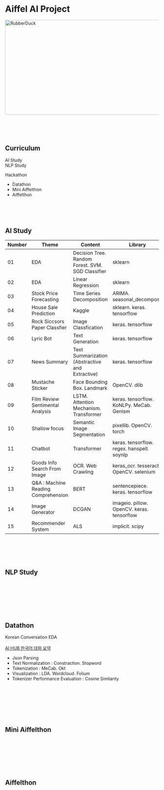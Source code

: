 
# Aiffel AI Project
<img src="https://velog.velcdn.com/images/leejaejun/post/f28d0ac3-0ff7-4489-89f6-9a161bf4cc9d/ee.png" width="600px" height="310px" title="px(픽셀) 크기 설정" alt="RubberDuck"></img><br/>
<br/><br/><br/><br/>

## Curriculum

AI Study
<br/>NLP Study

Hackathon
* Datathon
* Mini Aiffelthon
* Aiffelthon
<br/><br/><br/><br/><br/>

## AI Study
|Number|Theme|Content|Library|Data|
|---|---|---|---|---|
|01|EDA|Decision Tree. Random Forest. SVM. SGD Classifier|sklearn|load_digits, wine, breast_cancer|
|02|EDA|Linear Regression|sklearn|load_diabetes. Forecast use of a city bikeshare system|
|03|Stock Price Forecasting|Time Series Decomposition|ARIMA. seasonal_decompose|Yahoo Finance : Samsung Electronics Co., Ltd. (005930.KS)|
|04|House Sale Prediction|Kaggle|sklearn. keras. tensorflow|House Sales in King County|
|05|Rock Siccsors Paper Classfier|Image Classfication|keras. tensorflow|Rock Scissors Paper Image|
|06|Lyric Bot|Text Generation|keras. tensorflow|Song_Lyrics|
|07|News Summary|Text Summarization (Abstractive and Extractive)|keras. tensorflow|news_summary_more|
|08|Mustache Sticker|Face Bounding Box. Landmark|OpenCV. dlib|CelebA. ibug 300-W|
|09|Film Review Sentimental Analysis|LSTM. Attention Mechanism. Transformer|keras. tensorflow. KoNLPy. MeCab. Genism|Naver sentiment movie corpus v1.0|
|10|Shallow focus|Semantic Image Segmentation|pixellib. OpenCV. torch|unsplash image. deeplabv3_xception_tf_dim_ordering_tf_kernels|
|11|Chatbot|Transformer|keras. tensorflow. regex. hanspell. soynlp|Chatbot data for Korean v1.0|
|12|Goods Info Search From Image|OCR. Web Crawling|keras_ocr. tesseract. OpenCV. selenium|Book Cover Image|
|13|Q&A : Machine Reading Comprehension|BERT|sentencepiece. keras. tensorflow|KorQuAD 1.0|
|14|Image Generator|DCGAN|imageio. pillow. OpenCV. keras. tensorflow|CIFAR-10|
|15|Recommender System|ALS|implicit. scipy|MovieLens 1M|

<br/><br/><br/><br/>
## NLP Study
<br/><br/><br/><br/><br/><br/>

## Datathon
Korean Conversation EDA 
<br/><br/>[AI HUB 한국어 대화 요약](https://aihub.or.kr/aidata/30714)

* Json Parsing
* Text Normalization : Constraction. Stopword
* Tokenization : MeCab. Okt
* Visualization : LDA. Wordcloud. Folium
* Tokenizer Performance Evaluation : Cosine Similarity

<br/><br/><br/><br/><br/><br/>
## Mini Aiffelthon
<br/><br/><br/><br/><br/><br/>
## Aiffelthon
<br/><br/><br/><br/><br/><br/>

